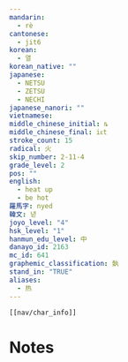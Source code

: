 ```yaml
---
mandarin:
  - rè
cantonese:
  - jit6
korean:
  - 열
korean_native: ""
japanese:
  - NETSU
  - ZETSU
  - NECHI
japanese_nanori: ""
vietnamese:
middle_chinese_initial: ȵ
middle_chinese_final: iᴇt
stroke_count: 15
radical: 火
skip_number: 2-11-4
grade_level: 2
pos: ""
english:
  - heat up
  - be hot
羅馬字: nyed
韓文: 녇
joyo_level: "4"
hsk_level: "1"
hanmun_edu_level: 中
danayo_id: 2163
mc_id: 641
graphemic_classification: 埶
stand_in: "TRUE"
aliases:
  - 热
---
```

```meta-bind-embed
[[nav/char_info]]
```

# Notes
